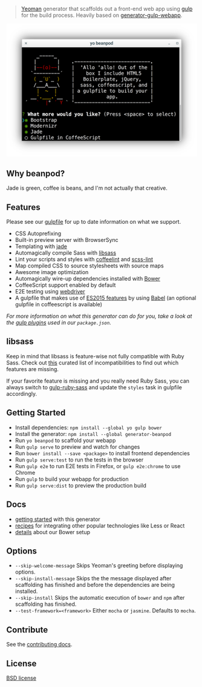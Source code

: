 > [Yeoman](http://yeoman.io) generator that scaffolds out a front-end web app using [gulp](http://gulpjs.com/) for the build process. Heavily based on [generator-gulp-webapp](https://github.com/yeoman/generator-gulp-webapp).

![](screenshot.png)

## Why beanpod?

Jade is green, coffee is beans, and I'm not actually that creative.

## Features

Please see our [gulpfile](app/templates/gulpfile.babel.js) for up to date information on what we support.

* CSS Autoprefixing
* Built-in preview server with BrowserSync
* Templating with [jade](http://jade-lang.com)
* Automagically compile Sass with [libsass](http://libsass.org)
* Lint your scripts and styles with [coffeelint](http://www.coffeelint.org/) and [scss-lint](https://github.com/brigade/scss-lint)
* Map compiled CSS to source stylesheets with source maps
* Awesome image optimization
* Automagically wire-up dependencies installed with [Bower](http://bower.io)
* CoffeeScript support enabled by default
* E2E testing using [webdriver](http://webdriver.io)
* A gulpfile that makes use of [ES2015 features](https://babeljs.io/docs/learn-es2015/) by using [Babel](https://babeljs.io) (an optional gulpfile in coffeescript is available)

*For more information on what this generator can do for you, take a look at the [gulp plugins](app/templates/_package.json) used in our `package.json`.*


## libsass

Keep in mind that libsass is feature-wise not fully compatible with Ruby Sass. Check out [this](http://sass-compatibility.github.io) curated list of incompatibilities to find out which features are missing.

If your favorite feature is missing and you really need Ruby Sass, you can always switch to [gulp-ruby-sass](https://github.com/sindresorhus/gulp-ruby-sass) and update the `styles` task in gulpfile accordingly.


## Getting Started

- Install dependencies: `npm install --global yo gulp bower`
- Install the generator: `npm install --global generator-beanpod`
- Run `yo beanpod` to scaffold your webapp
- Run `gulp serve` to preview and watch for changes
- Run `bower install --save <package>` to install frontend dependencies
- Run `gulp serve:test` to run the tests in the browser
- Run `gulp e2e` to run E2E tests in Firefox, or `gulp e2e:chrome` to use Chrome
- Run `gulp` to build your webapp for production
- Run `gulp serve:dist` to preview the production build


## Docs

* [getting started](docs/README.md) with this generator
* [recipes](docs/recipes/README.md) for integrating other popular technologies like Less or React
* [details](docs/bower.md) about our Bower setup


## Options

- `--skip-welcome-message`
  Skips Yeoman's greeting before displaying options.
- `--skip-install-message`
  Skips the the message displayed after scaffolding has finished and before the dependencies are being installed.
- `--skip-install`
  Skips the automatic execution of `bower` and `npm` after scaffolding has finished.
- `--test-framework=<framework>`
  Either `mocha` or `jasmine`. Defaults to `mocha`.


## Contribute

See the [contributing docs](contributing.md).


## License

[BSD license](http://opensource.org/licenses/bsd-license.php)
